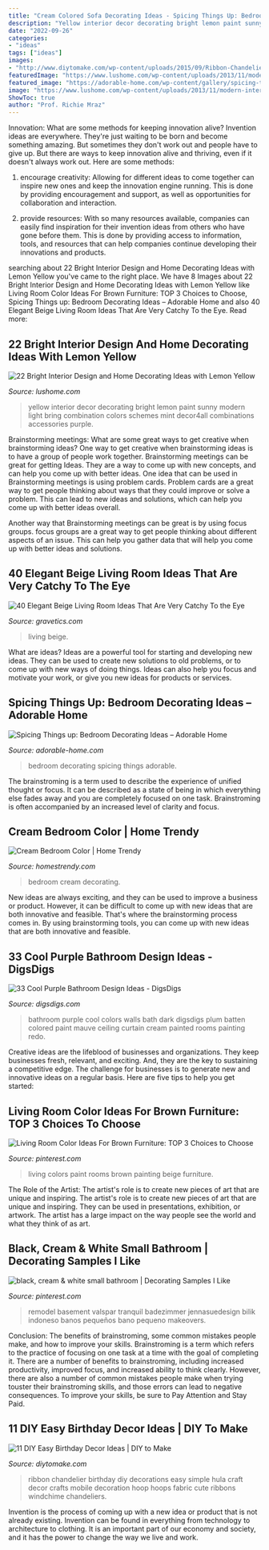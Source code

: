 ```yaml
---
title: "Cream Colored Sofa Decorating Ideas - Spicing Things Up: Bedroom Decorating Ideas – Adorable Home"
description: "Yellow interior decor decorating bright lemon paint sunny modern light bring combination colors schemes mint decor4all combinations accessories purple"
date: "2022-09-26"
categories:
- "ideas"
tags: ["ideas"]
images:
- "http://www.diytomake.com/wp-content/uploads/2015/09/Ribbon-Chandelier.jpg"
featuredImage: "https://www.lushome.com/wp-content/uploads/2013/11/modern-interior-decorating-color-schemes-yellow-color-20.jpg"
featured_image: "https://adorable-home.com/wp-content/gallery/spicing-things-up-bedroom-decorating-ideas/bedroom-decorating-ideas-9.jpg"
image: "https://www.lushome.com/wp-content/uploads/2013/11/modern-interior-decorating-color-schemes-yellow-color-20.jpg"
ShowToc: true
author: "Prof. Richie Mraz"
---
```



Innovation: What are some methods for keeping innovation alive?
Invention ideas are everywhere. They're just waiting to be born and become something amazing. But sometimes they don't work out and people have to give up. But there are ways to keep innovation alive and thriving, even if it doesn't always work out. Here are some methods:
1. encourage creativity: Allowing for different ideas to come together can inspire new ones and keep the innovation engine running. This is done by providing encouragement and support, as well as opportunities for collaboration and interaction.

2. provide resources: With so many resources available, companies can easily find inspiration for their invention ideas from others who have gone before them. This is done by providing access to information, tools, and resources that can help companies continue developing their innovations and products.


	

		
searching about 22 Bright Interior Design and Home Decorating Ideas with Lemon Yellow you've came to the right place. We have 8 Images about 22 Bright Interior Design and Home Decorating Ideas with Lemon Yellow like Living Room Color Ideas For Brown Furniture: TOP 3 Choices to Choose, Spicing Things up: Bedroom Decorating Ideas – Adorable Home and also 40 Elegant Beige Living Room Ideas That Are Very Catchy To the Eye. Read more:
		
    
## 22 Bright Interior Design And Home Decorating Ideas With Lemon Yellow

<img loading=lazy src="https://www.lushome.com/wp-content/uploads/2013/11/modern-interior-decorating-color-schemes-yellow-color-20.jpg" onerror="this.onerror=null;this.src='https://tse3.mm.bing.net/th?id=OIP.IH_gVPSIeM3sJ9NDCNVnOgHaEI&amp;pid=15.1';" alt="22 Bright Interior Design and Home Decorating Ideas with Lemon Yellow">

_Source: lushome.com_

>yellow interior decor decorating bright lemon paint sunny modern light bring combination colors schemes mint decor4all combinations accessories purple. 

	

Brainstorming meetings: What are some great ways to get creative when brainstorming ideas?
One way to get creative when brainstorming ideas is to have a group of people work together. Brainstorming meetings can be great for getting Ideas. They are a way to come up with new concepts, and can help you come up with better ideas. 
One idea that can be used in Brainstorming meetings is using problem cards. Problem cards are a great way to get people thinking about ways that they could improve or solve a problem. This can lead to new ideas and solutions, which can help you come up with better ideas overall. 

Another way that Brainstorming meetings can be great is by using focus groups. focus groups are a great way to get people thinking about different aspects of an issue. This can help you gather data that will help you come up with better ideas and solutions.

    
## 40 Elegant Beige Living Room Ideas That Are Very Catchy To The Eye

<img loading=lazy src="https://www.gravetics.com/wp-content/uploads/2017/09/Small-Beige-Living-Room-With-Chandelier.jpg" onerror="this.onerror=null;this.src='https://tse2.mm.bing.net/th?id=OIP.yZacnHl_loBteBJXFbOAcQHaLH&amp;pid=15.1';" alt="40 Elegant Beige Living Room Ideas That Are Very Catchy To the Eye">

_Source: gravetics.com_

>living beige. 

	

What are ideas?
Ideas are a powerful tool for starting and developing new ideas. They can be used to create new solutions to old problems, or to come up with new ways of doing things. Ideas can also help you focus and motivate your work, or give you new ideas for products or services.

    
## Spicing Things Up: Bedroom Decorating Ideas – Adorable Home

<img loading=lazy src="https://adorable-home.com/wp-content/gallery/spicing-things-up-bedroom-decorating-ideas/bedroom-decorating-ideas-9.jpg" onerror="this.onerror=null;this.src='https://tse3.mm.bing.net/th?id=OIP.SudBd-sO4aReMJe7v2a_ewHaFj&amp;pid=15.1';" alt="Spicing Things up: Bedroom Decorating Ideas – Adorable Home">

_Source: adorable-home.com_

>bedroom decorating spicing things adorable. 

	

The brainstroming is a term used to describe the experience of unified thought or focus. It can be described as a state of being in which everything else fades away and you are completely focused on one task. Brainstroming is often accompanied by an increased level of clarity and focus.

    
## Cream Bedroom Color | Home Trendy

<img loading=lazy src="https://homestrendy.com/wp-content/uploads/2012/06/cream-bedroom-decorating-ideas.jpg" onerror="this.onerror=null;this.src='https://tse4.mm.bing.net/th?id=OIP.b5_qhqmH7xaPWWpF6FjlCQHaE6&amp;pid=15.1';" alt="Cream Bedroom Color | Home Trendy">

_Source: homestrendy.com_

>bedroom cream decorating. 

	

New ideas are always exciting, and they can be used to improve a business or product. However, it can be difficult to come up with new ideas that are both innovative and feasible. That's where the brainstorming process comes in. By using brainstorming tools, you can come up with new ideas that are both innovative and feasible.

    
## 33 Cool Purple Bathroom Design Ideas - DigsDigs

<img loading=lazy src="http://www.digsdigs.com/photos/purple-bathroom-design-ideas-16.jpg" onerror="this.onerror=null;this.src='https://tse3.mm.bing.net/th?id=OIP.7Bj8p2jWkWQBeReI2UdUcAHaLI&amp;pid=15.1';" alt="33 Cool Purple Bathroom Design Ideas - DigsDigs">

_Source: digsdigs.com_

>bathroom purple cool colors walls bath dark digsdigs plum batten colored paint mauve ceiling curtain cream painted rooms painting redo. 

	

Creative ideas are the lifeblood of businesses and organizations. They keep businesses fresh, relevant, and exciting. And, they are the key to sustaining a competitive edge. The challenge for businesses is to generate new and innovative ideas on a regular basis. Here are five tips to help you get started:

    
## Living Room Color Ideas For Brown Furniture: TOP 3 Choices To Choose

<img loading=lazy src="https://i.pinimg.com/736x/56/4d/5d/564d5db068cf8b20463499cfb0c6171e--painting-living-rooms-living-room-paint-colors.jpg" onerror="this.onerror=null;this.src='https://tse1.mm.bing.net/th?id=OIP.9Jnc8ncEBg_iXUrtqTheawHaFj&amp;pid=15.1';" alt="Living Room Color Ideas For Brown Furniture: TOP 3 Choices to Choose">

_Source: pinterest.com_

>living colors paint rooms brown painting beige furniture. 

	

The Role of the Artist: The artist's role is to create new pieces of art that are unique and inspiring.
The artist's role is to create new pieces of art that are unique and inspiring. They can be used in presentations, exhibition, or artwork. The artist has a large impact on the way people see the world and what they think of as art.

    
## Black, Cream &amp; White Small Bathroom | Decorating Samples I Like

<img loading=lazy src="https://s-media-cache-ak0.pinimg.com/736x/b5/1f/f9/b51ff98622ce5f12262e55e49b9db334.jpg" onerror="this.onerror=null;this.src='https://tse2.mm.bing.net/th?id=OIP.ZcMDyB2_Mwuclyfi14qhBwHaLG&amp;pid=15.1';" alt="black, cream &amp; white small bathroom | Decorating Samples I Like">

_Source: pinterest.com_

>remodel basement valspar tranquil badezimmer jennasuedesign bilik indoneso banos pequeños bano pequeno makeovers. 

	

Conclusion: The benefits of brainstroming, some common mistakes people make, and how to improve your skills.
Brainstroming is a term which refers to the practice of focusing on one task at a time with the goal of completing it. There are a number of benefits to brainstroming, including increased productivity, improved focus, and increased ability to think clearly. However, there are also a number of common mistakes people make when trying touster their brainstroming skills, and those errors can lead to negative consequences. To improve your skills, be sure to Pay Attention and Stay Paid.

    
## 11 DIY Easy Birthday Decor Ideas | DIY To Make

<img loading=lazy src="http://www.diytomake.com/wp-content/uploads/2015/09/Ribbon-Chandelier.jpg" onerror="this.onerror=null;this.src='https://tse4.mm.bing.net/th?id=OIP.noenl1HCBNMYO8N7IZNtBQHaLH&amp;pid=15.1';" alt="11 DIY Easy Birthday Decor Ideas | DIY to Make">

_Source: diytomake.com_

>ribbon chandelier birthday diy decorations easy simple hula craft decor crafts mobile decoration hoop hoops fabric cute ribbons windchime chandeliers. 

	

Invention is the process of coming up with a new idea or product that is not already existing. Invention can be found in everything from technology to architecture to clothing. It is an important part of our economy and society, and it has the power to change the way we live and work.

